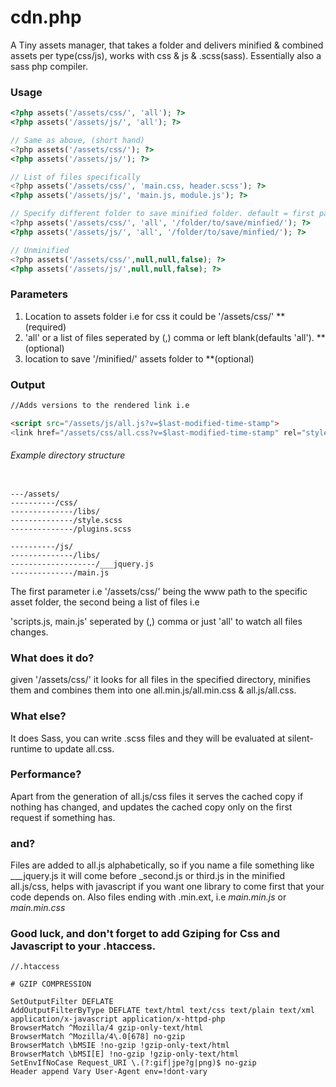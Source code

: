 # cdn.php

A Tiny assets manager, that takes a folder and delivers minified & combined assets per type(css/js), works with css &amp; js & .scss(sass). Essentially also a sass php compiler.


### Usage

```php
<?php assets('/assets/css/', 'all'); ?>
<?php assets('/assets/js/', 'all'); ?>

// Same as above, (short hand)
<?php assets('/assets/css/'); ?>
<?php assets('/assets/js/'); ?>

// List of files specifically
<?php assets('/assets/css/', 'main.css, header.scss'); ?>
<?php assets('/assets/js/', 'main.js, module.js'); ?>

// Specify different folder to save minified folder. default = first param + '/minified/'
<?php assets('/assets/css/', 'all', '/folder/to/save/minfied/'); ?>
<?php assets('/assets/js/', 'all', '/folder/to/save/minfied/'); ?>

// Unminified
<?php assets('/assets/css/',null,null,false); ?>
<?php assets('/assets/js/',null,null,false); ?>
```

### Parameters

1. Location to assets folder i.e for css it could be '/assets/css/' **(required)
2. 'all' or a list of files seperated by (,) comma or left blank(defaults 'all'). **(optional)
3. location to save '/minified/' assets folder to **(optional)

### Output

```html
//Adds versions to the rendered link i.e

<script src="/assets/js/all.js?v=$last-modified-time-stamp">
<link href="/assets/css/all.css?v=$last-modified-time-stamp" rel="stylesheet">
```

###### Example directory structure

```

---/assets/
----------/css/
--------------/libs/
--------------/style.scss
--------------/plugins.scss

----------/js/
--------------/libs/
-------------------/___jquery.js
--------------/main.js
```

The first parameter i.e '/assets/css/' being the www path to the specific asset folder, the second being a list of files i.e

'scripts.js, main.js' seperated by (,) comma or just 'all' to watch all files changes.

### What does it do?

given '/assets/css/' it looks for all files in the specified directory, minifies them and combines them into one all.min.js/all.min.css
& all.js/all.css.

### What else?

It does Sass, you can write .scss files and they will be evaluated at silent-runtime to update all.css.

### Performance?

Apart from the generation of all.js/css files it serves the cached copy if nothing has changed, and updates the cached copy only on the first request if something has.


### and?

Files are added to all.js alphabetically, so if you name a file something like ___jquery.js it will come before _second.js or third.js in the minified all.js/css, helps with javascript if you want one library to come first that your code depends on. Also files ending with .min.ext, i.e *main.min.js* or *main.min.css*


### Good luck, and don't forget to add Gziping for Css and Javascript to your .htaccess.

```
//.htaccess

# GZIP COMPRESSION

SetOutputFilter DEFLATE
AddOutputFilterByType DEFLATE text/html text/css text/plain text/xml application/x-javascript application/x-httpd-php
BrowserMatch ^Mozilla/4 gzip-only-text/html
BrowserMatch ^Mozilla/4\.0[678] no-gzip
BrowserMatch \bMSIE !no-gzip !gzip-only-text/html
BrowserMatch \bMSI[E] !no-gzip !gzip-only-text/html
SetEnvIfNoCase Request_URI \.(?:gif|jpe?g|png)$ no-gzip
Header append Vary User-Agent env=!dont-vary
```

